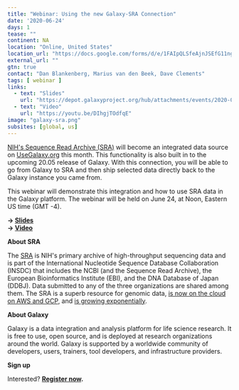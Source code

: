 ```yaml
---
title: "Webinar: Using the new Galaxy-SRA Connection"
date: '2020-06-24'
days: 1
tease: ""
continent: NA
location: "Online, United States"
location_url: "https://docs.google.com/forms/d/e/1FAIpQLSfeAjnJSEfG11ngNn_sS3imPiXuHhdUcDSaBO6u__88xRnMbA/viewform"
external_url: ""
gtn: true
contact: "Dan Blankenberg, Marius van den Beek, Dave Clements"
tags: [ webinar ]
links:
  - text: "Slides"
    url: "https://depot.galaxyproject.org/hub/attachments/events/2020-06-sra/sra-galaxy-slides.pdf"
  - text: "Video"
    url: "https://youtu.be/DIhgjTOdfqE"
image: "galaxy-sra.png"
subsites: [global, us]
---
```


[NIH's Sequence Read Archive (SRA)](https://www.ncbi.nlm.nih.gov/sra) will become an integrated data source on [UseGalaxy.org](https://usegalaxy.org) this month. This functionality is also built in to the upcoming 20.05 release of Galaxy. With this connection, you will be able to go from Galaxy to SRA and then ship selected data directly back to the Galaxy instance you came from.

This webinar will demonstrate this integration and how to use SRA data in the Galaxy platform.  The webinar will be held on June 24, at Noon, Eastern US time (GMT -4).

**&rarr; [Slides](https://depot.galaxyproject.org/hub/attachments/events/2020-06-sra/sra-galaxy-slides.pdf)**<br/>
**&rarr; [Video](https://depot.galaxyproject.org/hub/attachments/events/2020-06-sra/sra-galaxy-webinar.mp4)**

**About SRA**

The [SRA](https://www.ncbi.nlm.nih.gov/sra) is NIH's primary archive of high-throughput sequencing data and is part of the International Nucleotide Sequence Database Collaboration (INSDC) that includes the NCBI (and the Sequence Read Archive), the European Bioinformatics Institute (EBI), and the DNA Database of Japan (DDBJ). Data submitted to any of the three organizations are shared among them. The SRA is a superb resource for genomic data, [is now on the cloud on AWS and GCP](https://ncbiinsights.ncbi.nlm.nih.gov/2020/02/24/sra-cloud/), and [is growing exponentially](https://trace.ncbi.nlm.nih.gov/Traces/sra/sra.cgi?).

**About Galaxy**

Galaxy is a data integration and analysis platform for life science research.  It is free to use, open source, and is deployed at research organizations around the world.  Galaxy is supported by a worldwide community of developers, users, trainers, tool developers, and infrastructure providers.


**Sign up**

Interested?  **[Register now](https://docs.google.com/forms/d/e/1FAIpQLSfeAjnJSEfG11ngNn_sS3imPiXuHhdUcDSaBO6u__88xRnMbA/viewform).**

